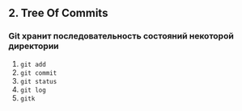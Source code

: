 ## 2. Tree Of Commits
### Git хранит последовательность состояний некоторой директории
1. `git add`
2. `git commit`
3. `git status`
4. `git log`
5. `gitk`
